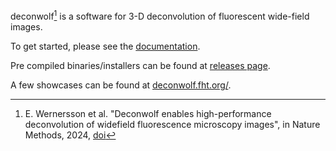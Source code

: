 deconwolf[^1] is a software for 3-D deconvolution of fluorescent
wide-field images.

To get started, please see the [documentation](https://elgw.github.io/deconwolf/).

Pre compiled binaries/installers can be found at [releases page](https://github.com/elgw/deconwolf/releases).

A few showcases can be found at
[deconwolf.fht.org/](https://deconwolf.fht.org/).


[^1]: E. Wernersson et al. "Deconwolf enables high-performance
    deconvolution of widefield fluorescence microscopy images", in
    Nature Methods, 2024, [doi](https://doi.org/10.1038/s41592-024-02294-7)
